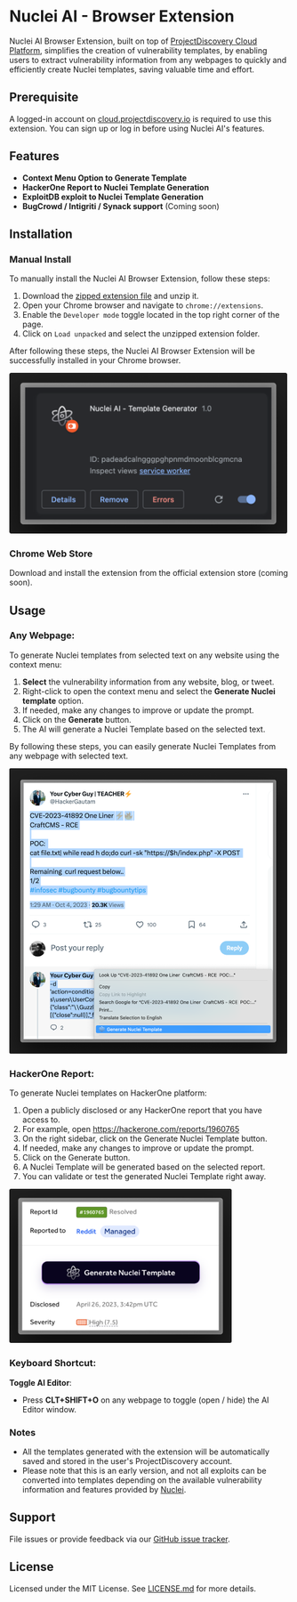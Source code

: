 # Nuclei AI - Browser Extension

Nuclei AI Browser Extension, built on top of [ProjectDiscovery Cloud Platform](https://cloud.projectdiscovery.io/templates), simplifies the creation of vulnerability templates, by enabling users to extract vulnerability information from any webpages to quickly and efficiently create Nuclei templates, saving valuable time and effort.

## Prerequisite

A logged-in account on [cloud.projectdiscovery.io](https://cloud.projectdiscovery.io) is required to use this extension. You can sign up or log in before using Nuclei AI's features.

## Features

- **Context Menu Option to Generate Template**
- **HackerOne Report to Nuclei Template Generation**
- **ExploitDB exploit to Nuclei Template Generation**
- **BugCrowd / Intigriti / Synack support** (Coming soon) 

## Installation

### Manual Install

To manually install the Nuclei AI Browser Extension, follow these steps:

1. Download the [zipped extension file](https://github.com/projectdiscovery/Nuclei-ai-extension/archive/refs/heads/main.zip) and unzip it.
2. Open your Chrome browser and navigate to `chrome://extensions`.
3. Enable the `Developer mode` toggle located in the top right corner of the page.
4. Click on `Load unpacked` and select the unzipped extension folder.

After following these steps, the Nuclei AI Browser Extension will be successfully installed in your Chrome browser.

<img width="500" alt="image" src="static/extension.png">

### Chrome Web Store

Download and install the extension from the official extension store (coming soon).

## Usage

### Any Webpage:

To generate Nuclei templates from selected text on any website using the context menu:

1. **Select** the vulnerability information from any website, blog, or tweet.
2. Right-click to open the context menu and select the **Generate Nuclei template** option.
3. If needed, make any changes to improve or update the prompt.
4. Click on the **Generate** button.
5. The AI will generate a Nuclei Template based on the selected text.

By following these steps, you can easily generate Nuclei Templates from any webpage with selected text.

<img width="500" alt="image" src="static/twitter.png">

### HackerOne Report:

To generate Nuclei templates on HackerOne platform:

1. Open a publicly disclosed or any HackerOne report that you have access to. 
2. For example, open https://hackerone.com/reports/1960765
3. On the right sidebar, click on the Generate Nuclei Template button.
4. If needed, make any changes to improve or update the prompt.
5. Click on the Generate button.
6. A Nuclei Template will be generated based on the selected report.
7. You can validate or test the generated Nuclei Template right away.

<img width="400" alt="image" src="static/hackerone.png">

### Keyboard Shortcut:

**Toggle AI Editor**:
- Press **CLT+SHIFT+O** on any webpage to toggle (open / hide) the AI Editor window.

### Notes
- All the templates generated with the extension will be automatically saved and stored in the user's ProjectDiscovery account.
- Please note that this is an early version, and not all exploits can be converted into templates depending on the available vulnerability information and features provided by [Nuclei](http://github.com/projectdiscovery/Nuclei).

## Support

File issues or provide feedback via our [GitHub issue tracker](#).

## License

Licensed under the MIT License. See [LICENSE.md](./LICENSE.md) for more details.
